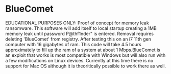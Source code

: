 # BlueComet

EDUCATIONAL PURPOSES ONLY: Proof of concept for memory leak ransomware. This software will add itself to local startup creating a 1MB memory leak until password P@thf1nder" is entered. Removal requires deleting 'BlueComet' from registry. After testing this on an i7 11th gen computer with 16 gigabytes of ram. This code will take 4.5 hours approximately to fill up the ram of a system at about 1 Mbps.BlueComet is an exploit that works is most compatible with Windows but will also run with a few modifications on Linux devices. Currently at this time there is no support for Mac OS although it is theoritically possible to work there as well. 
